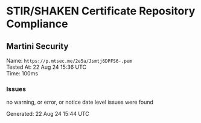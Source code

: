 # STIR/SHAKEN Certificate Repository Compliance

## Martini Security

Name: `https://p.mtsec.me/2e5a/Jsmtj6DPFS6-.pem`\
Tested At: 22 Aug 24 15:36 UTC\
Time: 100ms

### Issues

no warning, or error, or notice date level issues were found

Generated: 22 Aug 24 15:44 UTC